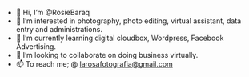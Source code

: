 - 👋 Hi, I’m @RosieBaraq
- 👀 I’m interested in photography, photo editing, virtual assistant, data entry and administrations.
- 🌱 I’m currently learning digital cloudbox, Wordpress, Facebook Advertising.
- 💞️ I’m looking to collaborate on doing business virtually.
- 📫 To reach me; @  larosafotografia@gmail.com

<!---
RosieBaraq/RosieBaraq is a ✨ special ✨ repository because its `README.md` (this file) appears on your GitHub profile.
You can click the Preview link to take a look at your changes.
--->
